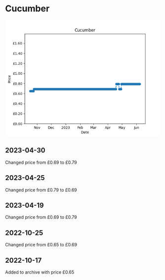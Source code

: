 # Cucumber
![](charts/product-240875011.png)
## 2023-04-30
Changed price from £0.69 to £0.79
## 2023-04-25
Changed price from £0.79 to £0.69
## 2023-04-19
Changed price from £0.69 to £0.79
## 2022-10-25
Changed price from £0.65 to £0.69
## 2022-10-17
Added to archive with price £0.65
